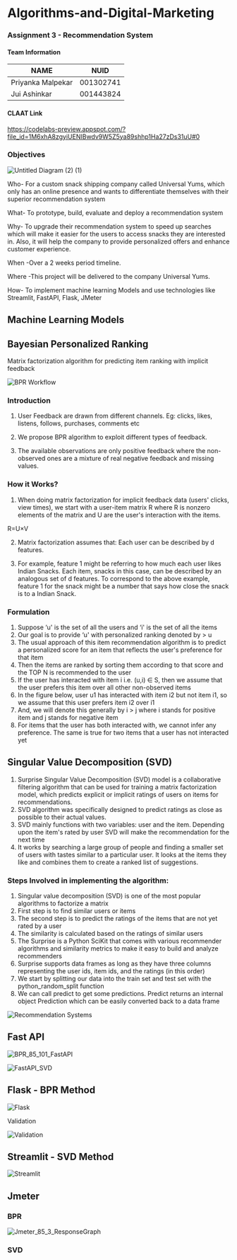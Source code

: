 # Algorithms-and-Digital-Marketing


### Assignment 3 - Recommendation System

#### Team Information

| NAME              |     NUID        |
|------------------ |-----------------|
| Priyanka Malpekar |   001302741     |
|   Jui Ashinkar    |   001443824     |

#### CLAAT Link
https://codelabs-preview.appspot.com/?file_id=1M6xhA8zgyiUENIBwdv9W5Z5ya89shhp1Ha27zDs31uU#0

### Objectives

![Untitled Diagram (2) (1)](https://user-images.githubusercontent.com/59594174/89115596-1c95a080-d458-11ea-9af4-5f11cff66b15.jpg)

Who- For a custom snack shipping company called Universal Yums, which only has an online presence and wants to differentiate themselves with their superior recommendation system

What- To prototype, build, evaluate and deploy a recommendation system

Why- To upgrade their recommendation system to speed up searches which will make it easier for the users to access snacks they are interested in. Also, it will help the company to provide personalized offers and enhance customer experience.

When -Over a 2 weeks period timeline.

Where -This project will be delivered to the company Universal Yums.

How- To implement machine learning Models and use technologies like Streamlit, FastAPI, Flask, JMeter

## Machine Learning Models

## Bayesian Personalized Ranking
Matrix factorization algorithm for predicting item ranking with implicit feedback

![BPR Workflow](https://user-images.githubusercontent.com/59594174/89115615-74cca280-d458-11ea-9b2b-51b377af686e.jpg)

### Introduction
1. User Feedback are drawn from different channels.
Eg: clicks, likes, listens, follows, purchases, comments etc

2. We propose BPR algorithm to exploit different types of feedback.

3. The available observations are only positive feedback where the non-observed ones are a mixture of real negative feedback and missing values.

### How it Works?
1. When doing matrix factorization for implicit feedback data (users' clicks, view times), we start with a user-item matrix R where R is nonzero elements of the matrix and U are the user's interaction with the items.

R=U×V

2. Matrix factorization assumes that: Each user can be described by d features.

3. For example, feature 1 might be referring to how much each user likes Indian Snacks. Each item, snacks in this case, can be described by an analogous set of d features. To correspond to the above example, feature 1 for the snack might be a number that says how close the snack is to a Indian Snack.

### Formulation

1. Suppose ‘u' is the set of all the users and ‘i' is the set of all the items
2. Our goal is to provide ‘u' with personalized ranking denoted by > u
3. The usual approach of this item recommendation algorithm is to predict a personalized score for an item that reflects the user's preference for that item
4. Then the items are ranked by sorting them according to that score and the TOP N is recommended to the user
5. If the user has interacted with item i i.e. (u,i) ∈ S, then we assume that the user prefers this item over all other non-observed items
6. In the figure below, user u1 has interacted with item i2 but not item i1, so we assume that this user prefers item i2 over i1
7. And, we will denote this generally by i > j where i stands for positive item and j stands for negative item
8. For items that the user has both interacted with, we cannot infer any preference. The same is true for two items that a user has not interacted yet

## Singular Value Decomposition (SVD)

1. Surprise Singular Value Decomposition (SVD) model is a collaborative filtering algorithm that can be used for training a matrix factorization model, which predicts explicit or implicit ratings of users on items for recommendations.
2. SVD algorithm was specifically designed to predict ratings as close as possible to their actual values.
3. SVD mainly functions with two variables: user and the item. Depending upon the item's rated by user SVD will make the recommendation for the next time
4. It works by searching a large group of people and finding a smaller set of users with tastes similar to a particular user. It looks at the items they like and combines them to create a ranked list of suggestions.

### Steps Involved in implementing the algorithm:

1. Singular value decomposition (SVD) is one of the most popular algorithms to factorize a matrix
2. First step is to find similar users or items
3. The second step is to predict the ratings of the items that are not yet rated by a user
4. The similarity is calculated based on the ratings of similar users
5. The Surprise is a Python SciKit that comes with various recommender algorithms and similarity metrics to make it easy to build and analyze recommenders
6. Surprise supports data frames as long as they have three columns representing the user ids, item ids, and the ratings (in this order)
7. We start by splitting our data into the train set and test set with the python_random_split function
8. We can call predict to get some predictions. Predict returns an internal object Prediction which can be easily converted back to a data frame

![Recommendation Systems](https://user-images.githubusercontent.com/59594174/89115681-194ee480-d459-11ea-865a-791d4a3b2db3.png)

## Fast API

![BPR_85_101_FastAPI](https://user-images.githubusercontent.com/59594174/89115696-4ac7b000-d459-11ea-86d4-052118c196c9.PNG)

![FastAPI_SVD](https://user-images.githubusercontent.com/59594174/89115699-4e5b3700-d459-11ea-800e-c7a9308892e4.PNG)


## Flask - BPR Method

![Flask](https://user-images.githubusercontent.com/59594174/89115725-895d6a80-d459-11ea-85b9-2ee071d86169.PNG)

Validation

![Validation](https://user-images.githubusercontent.com/59594174/89115729-90847880-d459-11ea-86f2-8239e25ec0a4.PNG)


## Streamlit - SVD Method


![Streamlit](https://user-images.githubusercontent.com/59594174/89115746-bd389000-d459-11ea-9f0c-a05321407e44.PNG)

## Jmeter

### BPR

![Jmeter_85_3_ResponseGraph](https://user-images.githubusercontent.com/59594174/89115766-f6710000-d459-11ea-8959-8001ffa8f818.PNG)

### SVD




